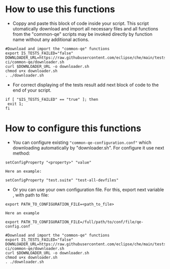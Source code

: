 # How to use this functions

 - Coppy and paste this block of code inside your script. This script utomatically download and import all necessary files
 and all functions from the "common-qe" scripts may be invoked directly by function name without any additional actions.

 ```
#Download and import the "common-qe" functions
export IS_TESTS_FAILED="false"
DOWNLOADER_URL=https://raw.githubusercontent.com/eclipse/che/main/tests/.infra/centos-ci/common-qe/downloader.sh
curl $DOWNLOADER_URL -o downloader.sh
chmod u+x downloader.sh
. ./downloader.sh

```

 - For correct displaying of the tests result add next block of code to the end of your script.
 ```
 if [ "$IS_TESTS_FAILED" == "true" ]; then
  exit 1;
fi
  ```

# How to configure this functions

 - You can configure existing ```"common-qe-configuration.conf"``` which downloading automatically by "downloader.sh". 
 For configure it use next method:
 ```
setConfigProperty "<property>" "value"
```
    Here an example:
```
setConfigProperty "test.suite" "test-all-devfiles"
```

 - Or you can use your own configuration file. For this, export next variable , with path to file:
 ```
export PATH_TO_CONFIGURATION_FILE=<path_to_file>
 ```
    Here an example
```
export PATH_TO_CONFIGURATION_FILE=/full/path/to/conf/file/qe-config.conf

#Download and import the "common-qe" functions
export IS_TESTS_FAILED="false"
DOWNLOADER_URL=https://raw.githubusercontent.com/eclipse/che/main/tests/.infra/centos-ci/common-qe/downloader.sh
curl $DOWNLOADER_URL -o downloader.sh
chmod u+x downloader.sh
. ./downloader.sh
```

